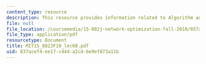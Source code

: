 ```yaml
---
content_type: resource
description: This resource provides information related to Algorithm analysis.
file: null
file_location: /coursemedia/15-082j-network-optimization-fall-2010/037acef4ee17c444a2cdbe9ef873a11b_MIT15_082JF10_lec08.pdf
file_type: application/pdf
resourcetype: Document
title: MIT15_082JF10_lec08.pdf
uid: 037acef4-ee17-c444-a2cd-be9ef873a11b
---
```

